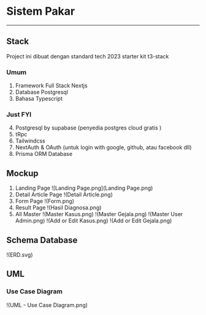 # Sistem Pakar

---

## Stack

Project ini dibuat dengan standard tech 2023 starter kit t3-stack

### Umum

1. Framework Full Stack Nextjs
2. Database Postgresql
3. Bahasa Typescript

### Just FYI

4. Postgresql by supabase (penyedia postgres cloud gratis )
5. tRpc
6. Tailwindcss
7. NextAuth & OAuth (untuk login with google, github, atau facebook dll)
8. Prisma ORM Database

## Mockup

1. Landing Page
   ![Landing Page.png](Landing Page.png)
2. Detail Article Page
   !(Detail Article.png)
3. Form Page
   !(Form.png)
4. Result Page
   !(Hasil Diagnosa.png)
5. All Master
   !(Master Kasus.png)
   !(Master Gejala.png)
   !(Master User Admin.png)
   !(Add or Edit Kasus.png)
   !(Add or Edit Gejala.png)

## Schema Database

!(ERD.svg)

## UML

### Use Case Diagram

!(UML - Use Case Diagram.png)

